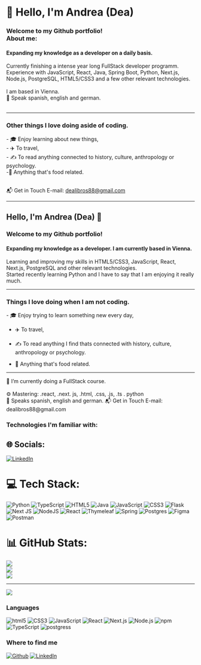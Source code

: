 # 💫 Hello, I'm Andrea (Dea)
<H3>Welcome to my Github portfolio! <br>
About me:</H3>
<h4> Expanding my knowledge as a developer on a daily basis.</h4>
Currently finishing a intense year long FullStack developer programm.<br/>
Experience with JavaScript, React, Java, Spring Boot, Python, Next.js, Node.js, PostgreSQL, HTML5/CSS3 and a few other relevant technologies.<br>
<br>
I am based in Vienna.<br>
💬 Speak spanish, english and german.<br><br>
      
<hr/>

<H3> Other things I love doing aside of coding.</H3>
- 🎓 Enjoy learning about new things,<br>
- ✈️ To travel,<br>
- ✍️ To read anything connected to history, culture, anthropology or psychology.<br>
-🍉 Anything that's food related.<br><br>

📬 Get in Touch E-mail: dealibros88@gmail.com 

  
<hr/>
<h2>Hello, I'm Andrea (Dea) 👋 </h2>
<H3>Welcome to my Github portfolio! </H3> 
<h4>Expanding my knowledge as a developer. I am currently based in Vienna.</h4>
Learning and improving my skills in HTML5/CSS3, JavaScript, React, Next.js, PostgreSQL and other relevant technologies.
<br/>
Started recently learning Python and I have to say that I am enjoying it really much.
<hr/>
<H3>Things I love doing when I am not coding.</H3>
- 🎓 Enjoy trying to learn something new every day,<br/>

- :airplane: To travel, <br/>

- ✍️ To read anything I find thats connected with history, culture, anthropology or psychology. <br/>

- :watermelon: Anything that's food related. <br/>


    
          
            
    

          
    
    
  
<hr/>
🌱 I’m currently doing a FullStack course.<br/>
<br/>
⚙️ Mastering: .react, .next. js, .html, .css, .js, .ts . python
<br/>                                                     
💬 Speaks spanish, english and german.
📬 Get in Touch
E-mail: dealibros88@gmail.com
<br/>
<h3>Technologies I'm familiar with:</h3>

## 🌐 Socials:
[![LinkedIn](https://img.shields.io/badge/LinkedIn-%230077B5.svg?logo=linkedin&logoColor=white)](https://linkedin.com/in/https://www.linkedin.com/in/andrea-mikula/) 

# 💻 Tech Stack:
![Python](https://img.shields.io/badge/python-3670A0?style=for-the-badge&logo=python&logoColor=ffdd54) ![TypeScript](https://img.shields.io/badge/typescript-%23007ACC.svg?style=for-the-badge&logo=typescript&logoColor=white) ![HTML5](https://img.shields.io/badge/html5-%23E34F26.svg?style=for-the-badge&logo=html5&logoColor=white) ![Java](https://img.shields.io/badge/java-%23ED8B00.svg?style=for-the-badge&logo=java&logoColor=white) ![JavaScript](https://img.shields.io/badge/javascript-%23323330.svg?style=for-the-badge&logo=javascript&logoColor=%23F7DF1E) ![CSS3](https://img.shields.io/badge/css3-%231572B6.svg?style=for-the-badge&logo=css3&logoColor=white) ![Flask](https://img.shields.io/badge/flask-%23000.svg?style=for-the-badge&logo=flask&logoColor=white) ![Next JS](https://img.shields.io/badge/Next-black?style=for-the-badge&logo=next.js&logoColor=white) ![NodeJS](https://img.shields.io/badge/node.js-6DA55F?style=for-the-badge&logo=node.js&logoColor=white) ![React](https://img.shields.io/badge/react-%2320232a.svg?style=for-the-badge&logo=react&logoColor=%2361DAFB) ![Thymeleaf](https://img.shields.io/badge/Thymeleaf-%23005C0F.svg?style=for-the-badge&logo=Thymeleaf&logoColor=white) ![Spring](https://img.shields.io/badge/spring-%236DB33F.svg?style=for-the-badge&logo=spring&logoColor=white) ![Postgres](https://img.shields.io/badge/postgres-%23316192.svg?style=for-the-badge&logo=postgresql&logoColor=white) 	![Figma](https://img.shields.io/badge/figma-%23F24E1E.svg?style=for-the-badge&logo=figma&logoColor=white) ![Postman](https://img.shields.io/badge/Postman-FF6C37?style=for-the-badge&logo=postman&logoColor=white)
# 📊 GitHub Stats:
![](https://github-readme-stats.vercel.app/api?username=Dealibros&theme=default&hide_border=false&include_all_commits=true&count_private=true)<br/>
![](https://github-readme-streak-stats.herokuapp.com/?user=Dealibros&theme=default&hide_border=false)<br/>
![](https://github-readme-stats.vercel.app/api/top-langs/?username=Dealibros&theme=default&hide_border=false&include_all_commits=true&count_private=true&layout=compact)

---
[![](https://visitcount.itsvg.in/api?id=Dealibros&icon=0&color=8)](https://visitcount.itsvg.in)

<!-- Proudly created with GPRM ( https://gprm.itsvg.in ) -->


### Languages
<!-- 
![HTML](https://img.shields.io/badge/-HTML5-000?&logo=HTML5)
![CSS](https://img.shields.io/badge/-CSS3-000?&logo=CSS3)
![JavaScript](https://img.shields.io/badge/-JavaScript-000?&logo=JavaScript)
![TypeScript](https://img.shields.io/badge/-TypeScript-000?&logo=TypeScript)
![Node.js](https://img.shields.io/badge/-Node.js-000?&logo=node.js)
![React](https://img.shields.io/badge/-React-000?&logo=React)
![Next.js](https://img.shields.io/badge/-Next.js-000?&logo=Next.js)
![Node](https://img.shields.io/badge/-Node.js-000?&logo=Node.js)
![PostgreSQL](https://img.shields.io/badge/-PostgreSQL-000?&logo=PostgreSQL)
 -->
<p>
  <img alt="html5" src="https://img.shields.io/badge/-HTML5-E34F26?style=flat-square&logo=html5&logoColor=white" />
  <img alt="CSS3" src="https://img.shields.io/badge/-CSS3-234f05?style=flat-square&logo=css3&logoColor=white"/>
  <img alt="JavaScript" src="https://img.shields.io/badge/-JavaScript-orange?style=flat-square&logo=javascript&logoColor=white" />
  <img alt="React" src="https://img.shields.io/badge/-React-45b8d8?style=flat-square&logo=react&logoColor=white" />
  <img alt="Next.js" src="https://img.shields.io/badge/-Next.js-2b1d8?style=flat-square&logo=next.js&logoColor=white" />
  <img alt="Node.js" src="https://img.shields.io/badge/-Node.js-blueviolet?style=flat-square&logo=node.js&logoColor=white" />
  <img alt="npm" src="https://img.shields.io/badge/-NPM-CB3837?style=flat-square&logo=npm&logoColor=white" />
  <img alt="TypeScript" src="https://img.shields.io/badge/-TypeScript-007ACC?style=flat-square&logo=typescript&logoColor=white" />
  <img alt="postgress" src ="https://img.shields.io/badge/-Postgres-274431?style=flat-square&logo=postgresql&logoColor=white"/>
</p>
<h3>Where to find me</h3>
<p><a href="github.com/Dealibros" target="_blank"><img alt="Github" src="https://img.shields.io/badge/GitHub-%2312100E.svg?&style=for-the-badge&logo=Github&logoColor=white" /></a> <a href="https://www.linkedin.com/in/andrea-mikula/" target="_blank"><img alt="LinkedIn" src="https://img.shields.io/badge/linkedin-%230077B5.svg?&style=for-the-badge&logo=linkedin&logoColor=white" /></a> 
</p>




